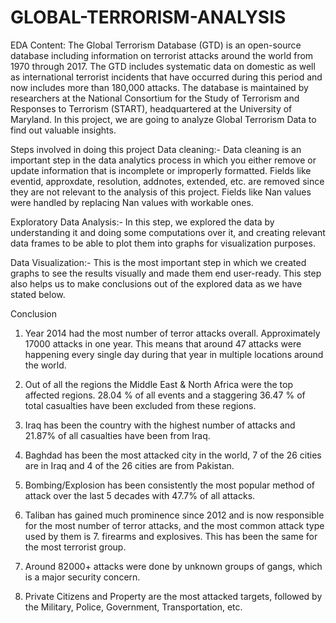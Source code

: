 # GLOBAL-TERRORISM-ANALYSIS
EDA
Content:
The Global Terrorism Database (GTD) is an open-source database including information on terrorist attacks around the world from 1970 through 2017. The GTD includes systematic data on domestic as well as international terrorist incidents that have occurred during this period and now includes more than 180,000 attacks. The database is maintained by researchers at the National Consortium for the Study of Terrorism and Responses to Terrorism (START), headquartered at the University of Maryland. In this project, we are going to analyze Global Terrorism Data to find out valuable insights.

Steps involved in doing this project
Data cleaning:- Data cleaning is an important step in the data analytics process in which you either remove or update information that is incomplete or improperly formatted. Fields like eventid, approxdate, resolution, addnotes, extended, etc. are removed since they are not relevant to the analysis of this project. Fields like Nan values were handled by replacing Nan values with workable ones.

Exploratory Data Analysis:- In this step, we explored the data by understanding it and doing some computations over it, and creating relevant data frames to be able to plot them into graphs for visualization purposes.

Data Visualization:- This is the most important step in which we created graphs to see the results visually and made them end user-ready. This step also helps us to make conclusions out of the explored data as we have stated below.

Conclusion
1. Year 2014 had the most number of terror attacks overall. Approximately 17000 attacks in one year. This means that around 47 attacks were happening every single day during that year in multiple locations around the world.

2. Out of all the regions the Middle East & North Africa were the top affected regions. 28.04 % of all events and a staggering 36.47 % of total casualties have been excluded from these regions.

3. Iraq has been the country with the highest number of attacks and 21.87% of all casualties have been from Iraq.

4. Baghdad has been the most attacked city in the world, 7 of the 26 cities are in Iraq and 4 of the 26 cities are from Pakistan.

5. Bombing/Explosion has been consistently the most popular method of attack over the last 5 decades with 47.7% of all attacks.

6. Taliban has gained much prominence since 2012 and is now responsible for the most number of terror attacks, and the most common attack type used by them is 7. firearms and explosives. This has been the same for the most terrorist group.

7. Around 82000+ attacks were done by unknown groups of gangs, which is a major security concern.

8. Private Citizens and Property are the most attacked targets, followed by the Military, Police, Government, Transportation, etc.
